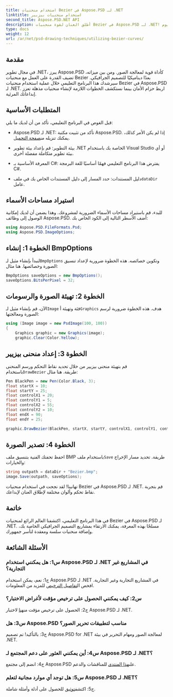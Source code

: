 ```yaml
---
title: استخدام منحنيات Bezier في Aspose.PSD لـ .NET
linktitle: استخدام منحنيات بيزيير
second_title: Aspose.PSD.NET API
description: أطلق العنان لقوة منحنيات Bezier في Aspose.PSD لـ .NET! تعلم خطوة بخطوة مع هذا البرنامج التعليمي. ارفع مستوى لعبة التصميم الجرافيكي الخاصة بك اليوم.
type: docs
weight: 12
url: /ar/net/psd-drawing-techniques/utilizing-bezier-curves/
---
```

## مقدمة

في مجال تطوير .NET، يبرز Aspose.PSD كأداة قوية لمعالجة الصور. ومن بين ميزاته، تضيف القدرة على العمل مع منحنيات Bezier بعدًا ديناميكيًا للتصميم الجرافيكي. سيرشدك هذا البرنامج التعليمي خلال عملية استخدام منحنيات Bezier في Aspose.PSD لـ .NET. اربط حزام الأمان بينما نستكشف الخطوات اللازمة لإنشاء منحنيات مذهلة تعزز إبداعاتك المرئية.

## المتطلبات الأساسية

قبل الغوص في البرنامج التعليمي، تأكد من أن لديك ما يلي:

-  Aspose.PSD لـ .NET: تأكد من تثبيت مكتبة Aspose.PSD. إذا لم يكن الأمر كذلك، يمكنك تنزيله من[صفحة التحميل](https://releases.aspose.com/psd/net/).

- بيئة التطوير: قم بإعداد بيئة تطوير .NET الخاصة بك باستخدام Visual Studio أو أي بيئة تطوير متكاملة مفضلة أخرى.

- المعرفة الأساسية بـ C#: يفترض هذا البرنامج التعليمي فهمًا أساسيًا للغة البرمجة C#.

- دليل المستندات: حدد المسار إلى دليل المستندات الخاص بك في ملف`dataDir` عامل.

## استيراد مساحات الأسماء

للبدء، قم باستيراد مساحات الأسماء الضرورية لمشروعك. وهذا يضمن أن لديك إمكانية الوصول إلى وظائف Aspose.PSD. أضف الأسطر التالية إلى الكود الخاص بك:

```csharp
using Aspose.PSD.FileFormats.Psd;
using Aspose.PSD.ImageOptions;
```

## الخطوة 1: إنشاء BmpOptions

 لنبدأ بإنشاء مثيل لـ`BmpOptions` وتكوين خصائصه. هذه الخطوة ضرورية لإعداد تنسيق الصورة وخصائصها. هنا مثال:

```csharp
BmpOptions saveOptions = new BmpOptions();
saveOptions.BitsPerPixel = 32;
```

## الخطوة 2: تهيئة الصورة والرسومات

 الآن، قم بإنشاء مثيل لـ`Image` فئة وتهيئة أ`Graphics` هدف. هذه الخطوة ضرورية لرسم الصورة ومعالجتها:

```csharp
using (Image image = new PsdImage(100, 100))
{
    Graphics graphic = new Graphics(image);
    graphic.Clear(Color.Yellow);
```

## الخطوة 3: إعداد منحنى بيزيير

 قم بتهيئة منحنى بيزيير من خلال تحديد نقاط التحكم ورسم المنحنى باستخدام`DrawBezier` طريقة. هنا مثال:

```csharp
Pen BlackPen = new Pen(Color.Black, 3);
float startX = 10;
float startY = 25;
float controlX1 = 20;
float controlY1 = 5;
float controlX2 = 55;
float controlY2 = 10;
float endX = 90;
float endY = 25;

graphic.DrawBezier(BlackPen, startX, startY, controlX1, controlY1, controlX2, controlY2, endX, endY);
```

## الخطوة 4: تصدير الصورة

 احفظ تحفتك الفنية بتنسيق ملف BMP باستخدام ملف`Save` طريقة. تحديد مسار الإخراج والخيارات:

```csharp
string outpath = dataDir + "Bezier.bmp";
image.Save(outpath, saveOptions);
```

تهانينا! لقد نجحت في استخدام منحنيات Bezier في Aspose.PSD لـ .NET. قم بتجربة نقاط تحكم وألوان مختلفة لإطلاق العنان لإبداعك.

## خاتمة

في هذا البرنامج التعليمي، اكتشفنا العالم الرائع لمنحنيات Bezier في Aspose.PSD لـ .NET. مسلحًا بهذه المعرفة، يمكنك الارتقاء بمشاريع التصميم الجرافيكي الخاصة بك، وإضافة منحنيات سلسة ومعقدة لتأسر جمهورك.

## الأسئلة الشائعة

### س1: هل يمكنني استخدام Aspose.PSD لـ .NET في المشاريع غير التجارية؟

 ج1: نعم، يمكن استخدام Aspose.PSD لـ .NET في المشاريع التجارية وغير التجارية. افحص ال[تفاصيل الترخيص](https://purchase.aspose.com/buy) للمزيد من المعلومات.

### س2: كيف يمكنني الحصول على ترخيص مؤقت لأغراض الاختبار؟

 ج2: الحصول على ترخيص مؤقت من[هنا](https://purchase.aspose.com/temporary-license/) لاختبار Aspose.PSD لـ .NET.

### س3: هل Aspose.PSD مناسب لتطبيقات تحرير الصور؟

ج3: بالتأكيد! تم تصميم Aspose.PSD for .NET لمعالجة الصور ومهام التحرير في بيئة .NET.

### س4: أين يمكنني العثور على دعم المجتمع لـ Aspose.PSD لـ .NET؟

 ج4: انضم إلى مجتمع Aspose.PSD على[هذا المنتدى](https://forum.aspose.com/c/psd/34) للمناقشات والدعم.

### س5: هل توجد أي موارد مجانية لتعلم Aspose.PSD لـ .NET؟

 ج5: اكتشف[توثيق](https://reference.aspose.com/psd/net/) للحصول على أدلة وأمثلة شاملة.